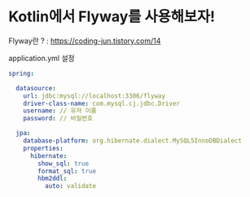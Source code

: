 # Kotlin에서 Flyway를 사용해보자!

Flyway란 ? : https://coding-jun.tistory.com/14

application.yml 설정
```yaml
spring:

  datasource:
    url: jdbc:mysql://localhost:3306/flyway
    driver-class-name: com.mysql.cj.jdbc.Driver
    username: // 유저 이름
    password: // 비밀번호

  jpa:
    database-platform: org.hibernate.dialect.MySQL5InnoDBDialect
    properties:
      hibernate:
        show_sql: true
        format_sql: true
        hbm2ddl:
          auto: validate
```